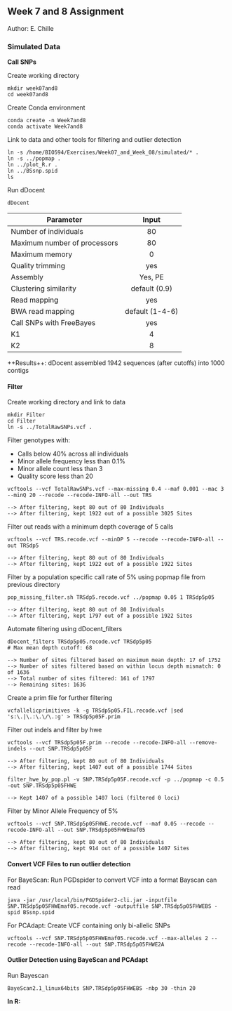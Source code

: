 ## Week 7 and 8 Assignment
Author: E. Chille

### Simulated Data

**Call SNPs**

Create working directory
```
mkdir week07and8
cd week07and8
```
Create Conda environment
```
conda create -n Week7and8
conda activate Week7and8
```
Link to data and other tools for filtering and outlier detection
```
ln -s /home/BIO594/Exercises/Week07_and_Week_08/simulated/* .
ln -s ../popmap .
ln ../plot_R.r .
ln ../BSsnp.spid
ls
```
Run dDocent
```
dDocent
```
|Parameter|Input|
|---| :---: |
|Number of individuals| 80|  
|Maximum number of processors| 80|  
|Maximum memory| 0|  
|Quality trimming |yes|  
|Assembly|Yes, PE|
|Clustering similarity|default (0.9)|
|Read mapping|yes|
|BWA read mapping| default (1-4-6)|
|Call SNPs with FreeBayes|yes|
|K1|4|
|K2|8|

++Results++: dDocent assembled 1942 sequences (after cutoffs) into 1000 contigs

#### Filter

Create working directory and link to data
```
mkdir Filter
cd Filter
ln -s ../TotalRawSNPs.vcf .
```
Filter genotypes with:
- Calls below 40% across all individuals
- Minor allele frequency less than 0.1%
- Minor allele count less than 3
- Quality score less than 20 
```
vcftools --vcf TotalRawSNPs.vcf --max-missing 0.4 --maf 0.001 --mac 3 --minQ 20 --recode --recode-INFO-all --out TRS

--> After filtering, kept 80 out of 80 Individuals  
--> After filtering, kept 1922 out of a possible 3025 Sites
```

Filter out reads with a minimum depth coverage of 5 calls
```
vcftools --vcf TRS.recode.vcf --minDP 5 --recode --recode-INFO-all --out TRSdp5

--> After filtering, kept 80 out of 80 Individuals  
--> After filtering, kept 1922 out of a possible 1922 Sites
```

Filter by a population specific call rate of 5% using popmap file from previous directory
```
pop_missing_filter.sh TRSdp5.recode.vcf ../popmap 0.05 1 TRSdp5p05

--> After filtering, kept 80 out of 80 Individuals  
--> After filtering, kept 1797 out of a possible 1922 Sites
```
Automate filtering using dDocent_filters
```
dDocent_filters TRSdp5p05.recode.vcf TRSdp5p05
# Max mean depth cutoff: 68

--> Number of sites filtered based on maximum mean depth: 17 of 1752  
--> Number of sites filtered based on within locus depth mismatch: 0 of 1636  
--> Total number of sites filtered: 161 of 1797  
--> Remaining sites: 1636 
```
Create a prim file for further filtering
```
vcfallelicprimitives -k -g TRSdp5p05.FIL.recode.vcf |sed 's:\.|\.:\.\/\.:g' > TRSdp5p05F.prim
```
Filter out indels and filter by hwe
```
vcftools --vcf TRSdp5p05F.prim --recode --recode-INFO-all --remove-indels --out SNP.TRSdp5p05F

--> After filtering, kept 80 out of 80 Individuals  
--> After filtering, kept 1407 out of a possible 1744 Sites

filter_hwe_by_pop.pl -v SNP.TRSdp5p05F.recode.vcf -p ../popmap -c 0.5 -out SNP.TRSdp5p05FHWE

--> Kept 1407 of a possible 1407 loci (filtered 0 loci)
```
Filter by Minor Allele Frequency of 5%
```
vcftools --vcf SNP.TRSdp5p05FHWE.recode.vcf --maf 0.05 --recode --recode-INFO-all --out SNP.TRSdp5p05FHWEmaf05

--> After filtering, kept 80 out of 80 Individuals  
--> After filtering, kept 914 out of a possible 1407 Sites
```
#### Convert VCF Files to run outlier detection
For BayeScan: Run PGDspider to convert VCF into a format Bayscan can read
```
java -jar /usr/local/bin/PGDSpider2-cli.jar -inputfile SNP.TRSdp5p05FHWEmaf05.recode.vcf -outputfile SNP.TRSdp5p05FHWEBS -spid BSsnp.spid
```
For PCAdapt: Create VCF containing only bi-allelic SNPs
```
vcftools --vcf SNP.TRSdp5p05FHWEmaf05.recode.vcf --max-alleles 2 --recode --recode-INFO-all --out SNP.TRSdp5p05FHWE2A
```

#### Outlier Detection using BayeScan and PCAdapt
Run Bayescan
```
BayeScan2.1_linux64bits SNP.TRSdp5p05FHWEBS -nbp 30 -thin 20
```
**In R:**


